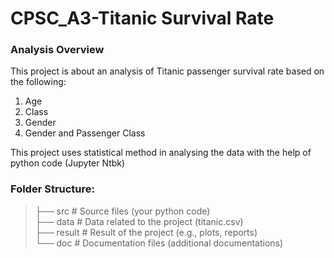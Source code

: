 # CPSC_A3-Titanic Survival Rate

### Analysis Overview
This project is about an analysis of Titanic passenger survival rate based on the following:
1. Age
2. Class
3. Gender
4. Gender and Passenger Class

This project uses statistical method in analysing the data with the help of python code (Jupyter Ntbk)


### Folder Structure:
>├── src                     # Source files (your python code)\
>├── data                    # Data related to the project (titanic.csv)\
>├── result                  # Result of the project (e.g., plots, reports)\
>└── doc                     # Documentation files (additional documentations)
